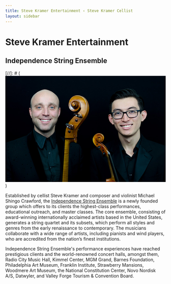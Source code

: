 ```yaml
---
title: Steve Kramer Entertainment ‹ Steve Kramer Cellist
layout: sidebar
---
```

# Steve Kramer Entertainment
## Independence String Ensemble

[//]: # (![Michael Shingo Crawford and Steve Kramer of Independence String Ensemble](/images/independenceweb.jpg))


Established by cellist Steve Kramer and composer and violinist Michael Shingo Crawford, the [Independence String Ensemble](https://www.independencestringensemble.com) is a newly founded group which offers to its clients the highest-class performances, educational outreach, and master classes. The core ensemble, consisting of award-winning internationally acclaimed artists based in the United States, generates a string quartet and its subsets, which perform all styles and genres from the early renaissance to contemporary. The musicians collaborate with a wide range of artists, including pianists and wind players, who are accredited from the nation’s finest institutions. 

Independence String Ensemble's performance experiences have reached prestigious clients and the world-renowned concert halls, amongst them, Radio City Music Hall, Kimmel Center, MGM Grand, Barnes Foundation, Philadelphia Art Museum, Franklin Institute, Strawberry Mansions, Woodmere Art Museum, the National Constitution Center, Novo Nordisk A/S, Datwyler, and Valley Forge Tourism & Convention Board.

